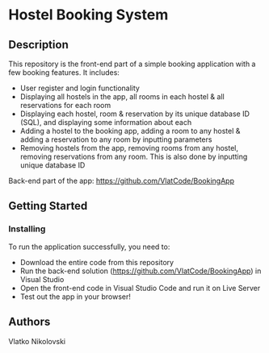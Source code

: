 # Hostel Booking System

## Description

This repository is the front-end part of a simple booking application with a few booking features.
It includes:
* User register and login functionality
* Displaying all hostels in the app, all rooms in each hostel & all reservations for each room
* Displaying each hostel, room & reservation by its unique database ID (SQL), and displaying some information about each
* Adding a hostel to the booking app, adding a room to any hostel & adding a reservation to any room by inputting parameters
* Removing hostels from the app, removing rooms from any hostel, removing reservations from any room. This is also done by inputting unique database ID

Back-end part of the app: https://github.com/VlatCode/BookingApp

## Getting Started
### Installing

To run the application successfully, you need to:
* Download the entire code from this repository
* Run the back-end solution (https://github.com/VlatCode/BookingApp) in Visual Studio
* Open the front-end code in Visual Studio Code and run it on Live Server
* Test out the app in your browser!

## Authors
Vlatko Nikolovski

